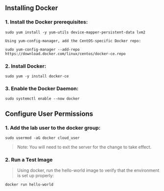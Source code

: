 ## Installing Docker
### 1. Install the Docker prerequisites:
```
sudo yum install -y yum-utils device-mapper-persistent-data lvm2
```
```
Using yum-config-manager, add the CentOS-specific Docker repo:
```
```
sudo yum-config-manager --add-repo https://download.docker.com/linux/centos/docker-ce.repo
```
### 2. Install Docker:

```
sudo yum -y install docker-ce
```

### 3. Enable the Docker Daemon:

```
sudo systemctl enable --now docker
```

## Configure User Permissions

### 1. Add the lab user to the docker group:
```
sudo usermod -aG docker cloud_user
```
> Note: You will need to exit the server for the change to take effect. 

### 2. Run a Test Image

> Using docker, run the hello-world image to verify that the environment is set up properly:
```
docker run hello-world
```
